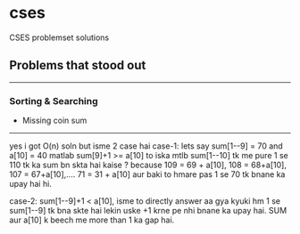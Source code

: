# cses
CSES problemset solutions

## Problems that stood out
---
### Sorting & Searching

* Missing coin sum
___
yes i got O(n) soln but isme 2 case hai 
case-1: lets say sum[1--9] = 70 and a[10] = 40
matlab sum[9]+1 >= a[10] to iska mtlb sum[1--10]
tk me pure 1 se 110 tk ka sum bn skta hai kaise ?
because 109 = 69 + a[10], 108 = 68+a[10], 107 = 67+a[10],.... 71 = 31 + a[10] aur baki to hmare pas 1 se 70 tk bnane ka upay hai hi.

case-2: sum[1--9]+1 < a[10], isme to directly answer aa gya kyuki hm 1 se sum[1--9] tk bna skte hai lekin uske +1 krne pe nhi bnane ka upay hai. SUM aur a[10] k beech me more than 1 ka gap hai.